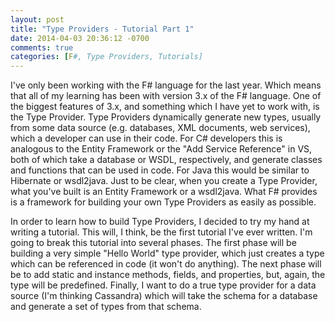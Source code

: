 ```yaml
---
layout: post
title: "Type Providers - Tutorial Part 1"
date: 2014-04-03 20:36:12 -0700
comments: true
categories: [F#, Type Providers, Tutorials]
---
```


I've only been working with the F# language for the last year.  Which means that all of my learning has been with version 3.x of the F# language.  One of the biggest features of 3.x, and something which I have yet to work with, is the Type Provider.  Type Providers dynamically generate new types, usually from some data source (e.g. databases, XML documents, web services), which a developer can use in their code.  For C# developers this is analogous to the Entity Framework or the "Add Service Reference" in VS, both of which take a database or WSDL, respectively, and generate classes and functions that can be used in code.  For Java this would be similar to Hibernate or wsdl2java.  Just to be clear, when you create a Type Provider, what you've built is an Entity Framework or a wsdl2java.  What F# provides is a framework for building your own Type Providers as easily as possible.

In order to learn how to build Type Providers, I decided to try my hand at writing a tutorial.  This will, I think, be the first tutorial I've ever written.  I'm going to break this tutorial into several phases.  The first phase will be building a very simple "Hello World" type provider, which just creates a type which can be referenced in code (it won't do anything).  The next phase will be to add static and instance methods, fields, and properties, but, again, the type will be predefined.  Finally, I want to do a true type provider for a data source (I'm thinking Cassandra) which will take the schema for a database and generate a set of types from that schema.

